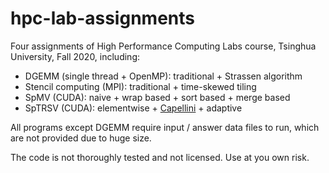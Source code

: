 # hpc-lab-assignments

Four assignments of High Performance Computing Labs course, Tsinghua University, Fall 2020, including:

* DGEMM (single thread + OpenMP): traditional + Strassen algorithm
* Stencil computing (MPI): traditional + time-skewed tiling
* SpMV (CUDA): naive + wrap based + sort based + merge based
* SpTRSV (CUDA): elementwise + [Capellini](https://dl.acm.org/doi/fullHtml/10.1145/3404397.3404400) + adaptive

All programs except DGEMM require input / answer data files to run, which are not provided due to huge size.

The code is not thoroughly tested and not licensed. Use at you own risk.

